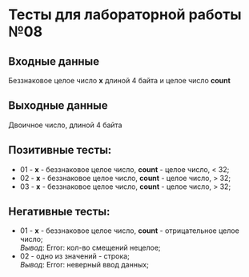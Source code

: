 # Тесты для лабораторной работы №08
## Входные данные
Беззнаковое целое число **x** длиной 4 байта и целое число **count**
## Выходные данные
Двоичное число, длиной 4 байта
## Позитивные тесты:
- 01 - **x** - беззнаковое целое число, **count** - целое число, < 32;
- 02 - **x** - беззнаковое целое число, **count** - целое число, > 32;
- 03 - **x** - беззнаковое целое число, **count** - целое число, > 32;
## Негативные тесты:
- 01 - **x** - беззнаковое целое число, **count** - отрицательное целое число;          
_Вывод_: Error: кол-во смещений нецелое;
- 02 - одно из значений - строка;           
_Вывод_: Error: неверный ввод данных;

